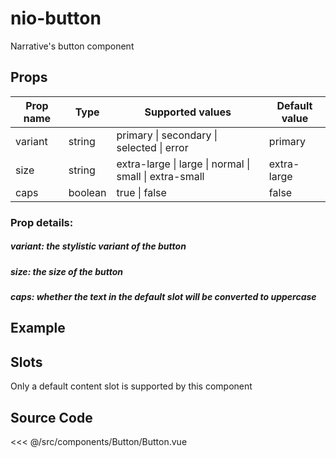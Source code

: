 # nio-button

Narrative's button component

## Props

| Prop name             | Type    | Supported values                                        | Default value
| --------------------- | ------- | ------------------------------------------------------- | ----------
| variant               | string  | primary \| secondary \| selected \| error               | primary
| size                  | string  | extra-large \| large \| normal \| small \| extra-small  | extra-large
| caps                  | boolean | true \| false                                           | false

### Prop details:

##### variant: the stylistic variant of the button
##### size: the size of the button
##### caps: whether the text in the default slot will be converted to uppercase

## Example

<Demo componentName="examples-nio-button-doc"/>

## Slots

Only a default content slot is supported by this component

## Source Code

<SourceCode>
<<< @/src/components/Button/Button.vue
</SourceCode>

